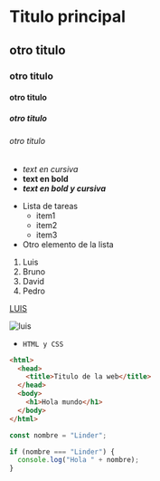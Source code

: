 # Titulo principal
## otro titulo 
### otro titulo
#### otro titulo
##### otro titulo
###### otro titulo

- *text en cursiva*
- **text en bold**
- ***text en bold y cursiva***

* Lista de tareas
  * item1
  * item2
  * item3
* Otro elemento de la lista

1. Luis
2. Bruno
3. David
4. Pedro

[LUIS](https://aplisof.com)

![luis](https://elsumario.com/wp-content/uploads/2022/07/El-Sumario-Conoce-algunos-datos-interesantes-sobre-el-oso-malayo.jpg)

- `HTML y CSS`

```html
<html>
  <head>
    <title>Titulo de la web</title>
  </head>
  <body>
    <h1>Hola mundo</h1>
  </body>
</html>
```

```js
const nombre = "Linder";

if (nombre === "Linder") {
  console.log("Hola " + nombre);
}
```
